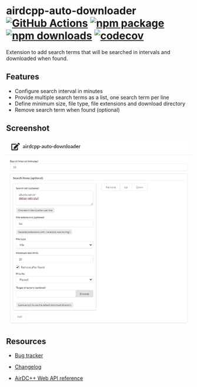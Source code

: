 # airdcpp-auto-downloader [![GitHub Actions][build-badge]][build] [![npm package][npm-badge]][npm] [![npm downloads][npm-dl-badge]][npm] [![codecov][coverage-badge]][coverage]

Extension to add search terms that will be searched in intervals and downloaded when found.

## Features

* Configure search interval in minutes
* Provide multiple search terms as a list, one search term per line
* Define minimum size, file type, file extensions and download directory
* Remove search term when found (optional)

## Screenshot

![Settings Screenshot](doc/settings-screenshot.png?raw=true "None")


## Resources

- [Bug tracker](https://github.com/peps1/airdcpp-auto-downloader/issues)
- [Changelog](https://github.com/peps1/airdcpp-auto-downloader/blob/master/CHANGELOG.md)

- [AirDC++ Web API reference](https://airdcpp.docs.apiary.io/)

[build-badge]: https://github.com/peps1/airdcpp-auto-downloader/workflows/build/badge.svg
[build]: https://github.com/peps1/airdcpp-auto-downloader/actions

[npm-badge]: https://img.shields.io/npm/v/airdcpp-auto-downloader.svg?style=flat-square
[npm]: https://www.npmjs.org/package/airdcpp-auto-downloader
[npm-dl-badge]: https://img.shields.io/npm/dt/airdcpp-auto-downloader?label=npm%20downloads&style=flat-square

[coverage-badge]: https://codecov.io/gh/peps1/airdcpp-auto-downloader/branch/master/graph/badge.svg
[coverage]: https://codecov.io/gh/peps1/airdcpp-auto-downloader
